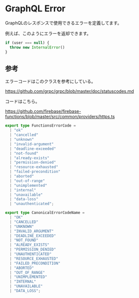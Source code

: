 # GraphQL Error

GraphQLのレスポンスで使用できるエラーを定義してます。

例えば、このようにエラーを返却できます。

```ts
if (user === null) {
  throw new InternalError()
}
```

## 参考

エラーコードはこのクラスを参考にしている。

https://github.com/grpc/grpc/blob/master/doc/statuscodes.md

コードはこちら。

https://github.com/firebase/firebase-functions/blob/master/src/common/providers/https.ts

```ts
export type FunctionsErrorCode =
  | "ok"
  | "cancelled"
  | "unknown"
  | "invalid-argument"
  | "deadline-exceeded"
  | "not-found"
  | "already-exists"
  | "permission-denied"
  | "resource-exhausted"
  | "failed-precondition"
  | "aborted"
  | "out-of-range"
  | "unimplemented"
  | "internal"
  | "unavailable"
  | "data-loss"
  | "unauthenticated";

export type CanonicalErrorCodeName =
  | "OK"
  | "CANCELLED"
  | "UNKNOWN"
  | "INVALID_ARGUMENT"
  | "DEADLINE_EXCEEDED"
  | "NOT_FOUND"
  | "ALREADY_EXISTS"
  | "PERMISSION_DENIED"
  | "UNAUTHENTICATED"
  | "RESOURCE_EXHAUSTED"
  | "FAILED_PRECONDITION"
  | "ABORTED"
  | "OUT_OF_RANGE"
  | "UNIMPLEMENTED"
  | "INTERNAL"
  | "UNAVAILABLE"
  | "DATA_LOSS";
```
